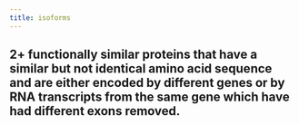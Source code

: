 ```yaml
---
title: isoforms
---
```


## 2+ functionally similar proteins that have a similar but not identical amino acid sequence and are either encoded by different genes or by RNA transcripts from the same gene which have had different exons removed.
